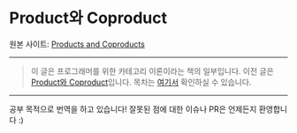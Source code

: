 # Product와 Coproduct
원본 사이트: [Products and Coproducts](https://bartoszmilewski.com/2015/01/07/products-and-coproducts/)

---

> 이 글은 프로그래머를 위한 카테고리 이론이라는 책의 일부입니다. 이전 글은 [Product와 Coproduct](/contents/part1/product-and-coproduct.md)입니다. 목차는 [여기서](/README.md) 확인하실 수 있습니다.

---

공부 목적으로 번역을 하고 있습니다! 잘못된 점에 대한 이슈나 PR은 언제든지 환영합니다 :)
